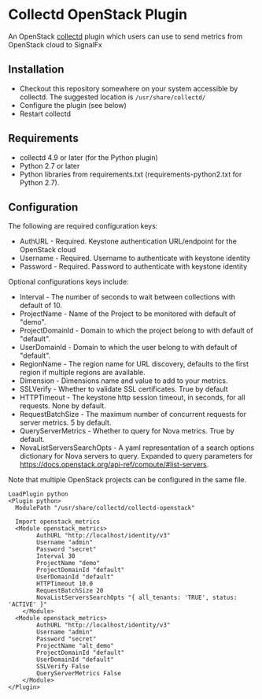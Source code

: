 # Collectd OpenStack Plugin

An OpenStack [collectd](http://www.collectd.org/) plugin which users can use to send metrics from OpenStack cloud to SignalFx

## Installation

* Checkout this repository somewhere on your system accessible by collectd. The suggested location is `/usr/share/collectd/`
* Configure the plugin (see below)
* Restart collectd

## Requirements

* collectd 4.9 or later (for the Python plugin)
* Python 2.7 or later
* Python libraries from requirements.txt (requirements-python2.txt for Python 2.7).

## Configuration
The following are required configuration keys:

* AuthURL - Required. Keystone authentication URL/endpoint for the OpenStack cloud
* Username - Required. Username to authenticate with keystone identity
* Password - Required. Password to authenticate with keystone identity

Optional configurations keys include:

* Interval - The number of seconds to wait between collections with default of 10.
* ProjectName - Name of the Project to be monitored with default of "demo".
* ProjectDomainId - Domain to which the project belong to with default of "default".
* UserDomainId - Domain to which the user belong to with default of "default".
* RegionName - The region name for URL discovery, defaults to the first region if multiple regions are available.
* Dimension - Dimensions name and value to add to your metrics.
* SSLVerify - Whether to validate SSL certificates. True by default
* HTTPTimeout - The keystone http session timeout, in seconds, for all requests. None by default.
* RequestBatchSize - The maximum number of concurrent requests for server metrics. 5 by default.
* QueryServerMetrics - Whether to query for Nova metrics. True by default.
* NovaListServersSearchOpts - A yaml representation of a search options dictionary for Nova servers to query. Expanded to query parameters for https://docs.openstack.org/api-ref/compute/#list-servers.

Note that multiple OpenStack projects can be configured in the same file.

```
LoadPlugin python
<Plugin python>
  ModulePath "/usr/share/collectd/collectd-openstack"

  Import openstack_metrics
  <Module openstack_metrics>
        AuthURL "http://localhost/identity/v3"
        Username "admin"
        Password "secret"
        Interval 30
        ProjectName "demo"
        ProjectDomainId "default"
        UserDomainId "default"
        HTTPTimeout 10.0
        RequestBatchSize 20
        NovaListServersSearchOpts "{ all_tenants: 'TRUE', status: 'ACTIVE' }" 
    </Module>
  <Module openstack_metrics>
        AuthURL "http://localhost/identity/v3"
        Username "admin"
        Password "secret"
        ProjectName "alt_demo"
        ProjectDomainId "default"
        UserDomainId "default"
        SSLVerify False
        QueryServerMetrics False
    </Module>
</Plugin>
```
